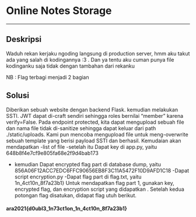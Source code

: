 # Online Notes Storage
---
## Deskripsi
Waduh rekan kerjaku ngoding langsung di production server, hmm aku takut ada yang salah di kodingannya :3 . Dan ya tentu aku cuman punya file kodinganku saja tidak dengan tambahan dari rekanku

NB : Flag terbagi menjadi 2 bagian
## Solusi
Diberikan sebuah website dengan backend Flask. kemudian
melakukan SSTI. JWT dapat di-craft sendiri sehingga roles bernilai “member” karena
verify=False.
Pada endpoint protected, kita dapat mengupload sebuah file dan nama file tidak di-sanitize
sehingga dapat keluar dari path ./static/uploads. Kami pun mencoba mengupload file untuk
meng-overwrite sebuah template yang berisi payload SSTI dan berhasil.
Kemudaian akan mendapatkan 
-list of file 
-setelah itu Dapat key di app.py, yaitu 648b8f4e7cf9e805fa68e2f9d4bab173
- kemudian Dapat encrypted flag part di database dump, yaitu
856A06F12ACC7EDC6FFC90656EB8F3C11A5472F10D9AFD1C18
-Dapat script encryption.py
-Dapat flag part di flag.txt, yaitu 1n_4ct10n_8f7a23b1}
Untuk mendapatkan flag part 1, gunakan key, encrypted flag, dan encryption script yang
didapatkan .
Setelah kedua potongan flag disatukan, didapat flag utuh berikut.

#### ara2021{d0ubl3_1n73ct1on_1n_4ct10n_8f7a23b1}
